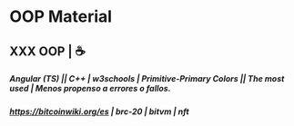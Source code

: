 # OOP Material
## XXX OOP | ☕
##### Angular (TS) || C++ | w3schools | Primitive-Primary Colors || The most used | Menos propenso a errores o fallos.
##### https://bitcoinwiki.org/es | brc-20 | bitvm | nft
